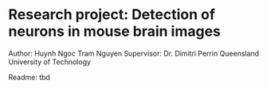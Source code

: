 # Research project: Detection of neurons in mouse brain images 
Author: Huynh Ngoc Tram Nguyen
Supervisor: Dr. Dimitri Perrin
Queensland University of Technology

Readme: tbd
